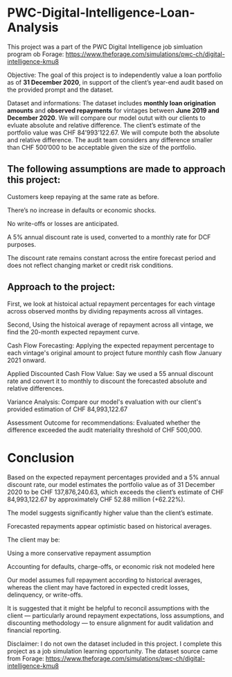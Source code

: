 # PWC-Digital-Intelligence-Loan-Analysis
This project was a part of the PWC Digital Intelligence job simluation program ob Forage: https://www.theforage.com/simulations/pwc-ch/digital-intelligence-kmu8

Objective: 
The goal of this project is to independently value a loan portfolio as of **31 December 2020**, in support of the client’s year-end audit based on the provided prompt and the dataset.

Dataset and informations:
The dataset includes **monthly loan origination amounts** and **observed repayments** for vintages between **June 2019 and December 2020**. We will compare our model outut with our clients to evluate absolute and relative difference. The client’s estimate of the portfolio value was CHF 84’993’122.67. We will compute both the absolute and relative difference. The audit team considers any difference smaller than CHF 500’000 to be acceptable given the size of the portfolio.

## The following assumptions are made to approach this project: 

Customers keep repaying at the same rate as before.

There’s no increase in defaults or economic shocks.

No write-offs or losses are anticipated.

A 5% annual discount rate is used, converted to a monthly rate for DCF purposes.

The discount rate remains constant across the entire forecast period and does not reflect changing market or credit risk conditions.

## Approach to the project: 

First, we look at histoical actual repayment percentages for each vintage across observed months by dividing repayments across all vintages.

Second, Using the histoical average of repayment across all vintage, we find the 20-month expected repayment curve. 

Cash Flow Forecasting: Applying the expected repayment percentage to each vintage's original amount to project future monthly cash flow January 2021 onward. 

Applied Discounted Cash Flow Value: Say we used a 55 annual discount rate and convert it to monthly to discount the forecasted absolute and relative differences. 

Variance Analysis: Compare our model's evaluation with our client's provided estimation of CHF 84,993,122.67

Assessment Outcome for recommendations: Evaluated whether the difference exceeded the audit materiality threshold of CHF 500,000.

# Conclusion
Based on the expected repayment percentages provided and a 5% annual discount rate, our model estimates the portfolio value as of 31 December 2020 to be CHF 137,876,240.63, which exceeds the client’s estimate of CHF 84,993,122.67 by approximately CHF 52.88 million (+62.22%).

The model suggests significantly higher value than the client’s estimate.

Forecasted repayments appear optimistic based on historical averages.

The client may be:

Using a more conservative repayment assumption

Accounting for defaults, charge-offs, or economic risk not modeled here

Our model assumes full repayment according to historical averages, whereas the client may have factored in expected credit losses, delinquency, or write-offs.

It is suggested that it might be helpful to reconcil assumptions with the client — particularly around repayment expectations, loss assumptions, and discounting methodology — to ensure alignment for audit validation and financial reporting.

Disclaimer: I do not own the dataset included in this project. I complete this project as a job simulation learning opportunity. The dataset source came from Forage: https://www.theforage.com/simulations/pwc-ch/digital-intelligence-kmu8
